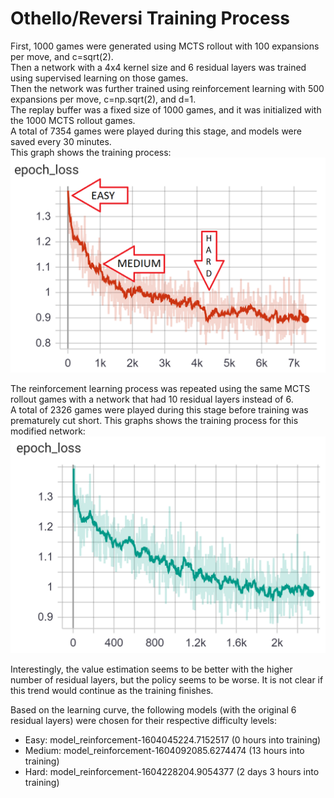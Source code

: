 # Othello/Reversi Training Process
First, 1000 games were generated using MCTS rollout with 100 expansions per move, and c=sqrt(2).  
Then a network with a 4x4 kernel size and 6 residual layers was trained using supervised learning on those games.  
Then the network was further trained using reinforcement learning with 500 expansions per move, c=np.sqrt(2), and d=1.  
The replay buffer was a fixed size of 1000 games, and it was initialized with the 1000 MCTS rollout games.  
A total of 7354 games were played during this stage, and models were saved every 30 minutes.  
This graph shows the training process:  
![Epoch Loss with 6 Residual Layers](/training/Othello/logs/training_process_4x4_6.png)  

The reinforcement learning process was repeated using the same MCTS rollout games with a network that had 10 residual layers instead of 6.  
A total of 2326 games were played during this stage before training was prematurely cut short.
This graphs shows the training process for this modified network:
![Epoch Loss with 10 Residual Layers](/training/Othello/logs/training_process_4x4_10.png)  

Interestingly, the value estimation seems to be better with the higher number of residual layers, but the policy seems to be worse.
It is not clear if this trend would continue as the training finishes.

Based on the learning curve, the following models (with the original 6 residual layers) were chosen for their respective difficulty levels:  
- Easy: model_reinforcement-1604045224.7152517 (0 hours into training)  
- Medium: model_reinforcement-1604092085.6274474 (13 hours into training)  
- Hard: model_reinforcement-1604228204.9054377 (2 days 3 hours into training)  
